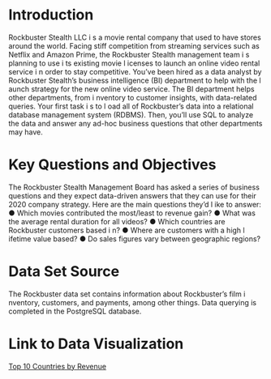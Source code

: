 
<h1>Introduction</h1>
Rockbuster Stealth LLC i s a movie rental company that used to have stores around the
world. Facing stiff competition from streaming services such as Netflix and Amazon Prime,
the Rockbuster Stealth management team i s planning to use i ts existing movie l icenses to
launch an online video rental service i n order to stay competitive.
You’ve been hired as a data analyst by Rockbuster Stealth’s business intelligence (BI)
department to help with the l aunch strategy for the new online video service. The BI
department helps other departments, from i nventory to customer insights, with data-related
queries. Your first task i s to l oad all of Rockbuster’s data into a relational database
management system (RDBMS). Then, you’ll use SQL to analyze the data and answer any
ad-hoc business questions that other departments may have.

<h1>Key Questions and Objectives </h1>
The Rockbuster Stealth Management Board has asked a series of business questions and
they expect data-driven answers that they can use for their 2020 company strategy. Here are
the main questions they’d l ike to answer:
● Which movies contributed the most/least to revenue gain?
● What was the average rental duration for all videos?
● Which countries are Rockbuster customers based i n?
● Where are customers with a high l ifetime value based?
● Do sales figures vary between geographic regions?

<h1>Data Set Source</h1>
The Rockbuster data set contains information about Rockbuster’s film i nventory, customers, and payments, among other things. Data querying is completed in the PostgreSQL database.

<h1>Link to Data Visualization </h1>
<a href="https://public.tableau.com/app/profile/karen.zhou3378/viz/Task3_10_17016266691760/Top10countriesbyrevenueTreemap">Top 10 Countries by Revenue</a>
